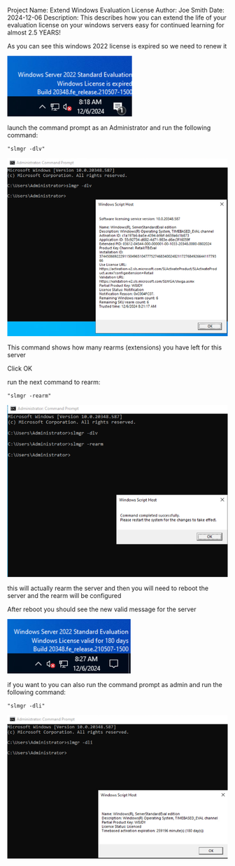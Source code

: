 
Project Name: Extend Windows Evaluation License
Author: Joe Smith
Date: 2024-12-06
Description: This describes how you can extend the life of your evaluation license on your windows servers easy for continued learning for almost 2.5 YEARS!

As you can see this windows 2022 license is expired so we need to renew it

![alt text](../Photos/Windows/ReArm/expiredServer.png)

launch the command prompt as an Administrator and run the following command:

    "slmgr -dlv"

![alt text](../Photos/Windows/ReArm/slmgr_DLV.png)

This command shows how many rearms (extensions) you have left for this server

Click OK

run the next command to rearm:

    "slmgr -rearm"

![alt text](../Photos/Windows/ReArm/slmgr_Rearm.png)

this will actually rearm the server and then you will need to reboot the server and the rearm will be configured

After reboot you should see the new valid message for the server

![alt text](../Photos/Windows/ReArm/validServer.png)

if you want to you can also run the command prompt as admin and run the following command:

    "slmgr -dli"

![alt text](../Photos/Windows/ReArm/slmgr_dli.png)